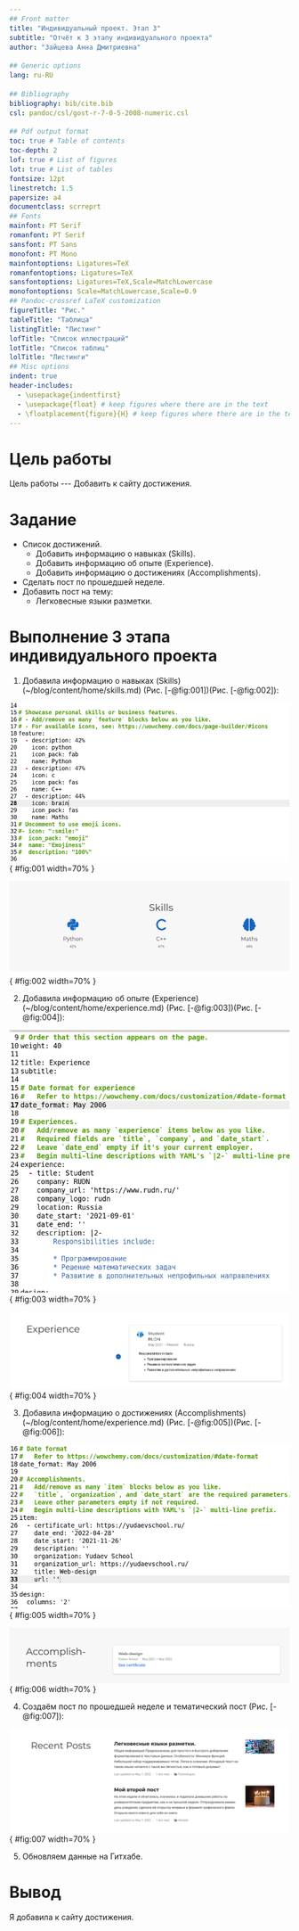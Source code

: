 ```yaml
---
## Front matter
title: "Индивидуальный проект. Этап 3"
subtitle: "Отчёт к 3 этапу индивидуального проекта"
author: "Зайцева Анна Дмитриевна"

## Generic options
lang: ru-RU

## Bibliography
bibliography: bib/cite.bib
csl: pandoc/csl/gost-r-7-0-5-2008-numeric.csl

## Pdf output format
toc: true # Table of contents
toc-depth: 2
lof: true # List of figures
lot: true # List of tables
fontsize: 12pt
linestretch: 1.5
papersize: a4
documentclass: scrreprt
## Fonts
mainfont: PT Serif
romanfont: PT Serif
sansfont: PT Sans
monofont: PT Mono
mainfontoptions: Ligatures=TeX
romanfontoptions: Ligatures=TeX
sansfontoptions: Ligatures=TeX,Scale=MatchLowercase
monofontoptions: Scale=MatchLowercase,Scale=0.9
## Pandoc-crossref LaTeX customization
figureTitle: "Рис."
tableTitle: "Таблица"
listingTitle: "Листинг"
lofTitle: "Список иллюстраций"
lotTitle: "Список таблиц"
lolTitle: "Листинги"
## Misc options
indent: true
header-includes:
  - \usepackage{indentfirst}
  - \usepackage{float} # keep figures where there are in the text
  - \floatplacement{figure}{H} # keep figures where there are in the text
---
```


# Цель работы

Цель работы --- Добавить к сайту достижения.

# Задание

-  Список достижений.
   * Добавить информацию о навыках (Skills).
   * Добавить информацию об опыте (Experience).
   * Добавить информацию о достижениях (Accomplishments).
- Сделать пост по прошедшей неделе.
- Добавить пост на тему:
   * Легковесные языки разметки.

# Выполнение 3 этапа индивидуального проекта

1. Добавила информацию о навыках (Skills) (~/blog/content/home/skills.md) (Рис. [-@fig:001])(Рис. [-@fig:002]):

![Рис. 1](images_part3/1.png){ #fig:001 width=70% }

![Рис. 2](images_part3/2.png){ #fig:002 width=70% }

2. Добавила информацию об опыте (Experience) (~/blog/content/home/experience.md) (Рис. [-@fig:003])(Рис. [-@fig:004]):

![Рис. 3](images_part3/3.png){ #fig:003 width=70% }

![Рис. 4](images_part3/4.png){ #fig:004 width=70% }

3. Добавила информацию о достижениях (Accomplishments) (~/blog/content/home/experience.md) (Рис. [-@fig:005])(Рис. [-@fig:006]):

![Рис. 5](images_part3/5.png){ #fig:005 width=70% }

![Рис. 6](images_part3/6.png){ #fig:006 width=70% }

4. Создаём пост по прошедшей неделе и тематический пост (Рис. [-@fig:007]):

![Рис. 7](images_part3/7.png){ #fig:007 width=70% }

5. Обновляем данные на Гитхабе.

# Вывод

Я добавила к сайту достижения.
